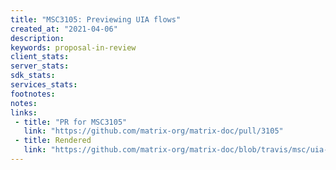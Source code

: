 ```yaml
---
title: "MSC3105: Previewing UIA flows"
created_at: "2021-04-06"
description:
keywords: proposal-in-review
client_stats:
server_stats:
sdk_stats:
services_stats:
footnotes:
notes:
links:
 - title: "PR for MSC3105"
   link: "https://github.com/matrix-org/matrix-doc/pull/3105"
 - title: Rendered
   link: "https://github.com/matrix-org/matrix-doc/blob/travis/msc/uia-fix-optional/proposals/3105-uia-peek-flows.md"
---
```

